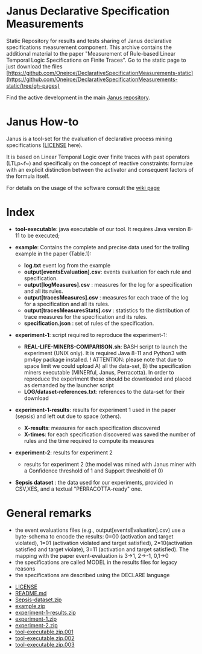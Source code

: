 # Janus Declarative Specification Measurements
Static Repository for results and tests sharing of Janus declarative specifications measurement component. This archive contains the additional material to the paper "Measurement of Rule-based Linear Temporal Logic Specifications on Finite Traces".
Go to the static page to just download the files [https://github.com/Oneiroe/DeclarativeSpecificationMeasurements-static](https://github.com/Oneiroe/DeclarativeSpecificationMeasurements-static/tree/gh-pages)

Find the active development in the main [Janus repository](https://github.com/Oneiroe/Janus).

Janus How-to
=========================
Janus is a tool-set for the evaluation of declarative process mining specifications ([LICENSE](https://github.com/Oneiroe/MINERful/blob/master/LICENSE) here).

It is based on Linear Temporal Logic over finite traces with past operators (LTLp~f~) and specifically on the concept  of reactive constraints: formulae with an explicit distinction between the activator and consequent factors of the formula itself.

For details on the usage of the software consult the [wiki page](https://github.com/Oneiroe/Janus/wiki)

Index
=========================
* **tool-executable**: java executable of our tool. It requires Java version 8-11 to be executed;
* **example**: Contains the complete and precise data used for the trailing example in the paper (Table.1):
    * **log.txt** event log from the example
	* **output[eventsEvaluation].csv**: events evaluation for each rule and specification. 
	* **output[logMeasures].csv** : measures for the log for a specification and all its rules.
	* **output[tracesMeasures].csv** : measures for each trace of the log for a specification and all its rules.
	* **output[tracesMeasuresStats].csv** : statistics fo the distribution of trace measures for the specification and its rules.
	* **specification.json** : set of rules of the specification.
* **experiment-1**: script required to reproduce the experiment-1:
    * **REAL-LIFE-MINERS-COMPARISON.sh**: BASH script to launch the experiment (UNIX only). It is required Java 8-11 and Python3 with pm4py package installed.
	! ATTENTION: please note that due to space limit we could upload A) all the data-set, B) the specification miners executable (MINERful, Janus, Perracotta). In order to reproduce the experiment those should be downloaded and placed as demanded by the launcher script
	* **LOG/dataset-references.txt**: references to the data-set for their download
* **experiment-1-results**: results for experiment 1 used in the paper (sepsis) and left out due to space (others).
    * **X-results**: measures for each specification discovered
	* **X-times**: for each specification discovered was saved the number of rules and the time required to compute its measures
* **experiment-2**: results for experiment 2
	* results for experiment 2 (the model was mined with Janus miner with a Confidence threshold of 1 and Support threshold of 0)


* **Sepsis dataset** :  the data used for our experiments, provided in CSV,XES, and a textual "PERRACOTTA-ready" one. 

General remarks
=========================
- the event evaluations files (e.g., output[eventsEvaluation].csv) use a byte-schema to encode the results:  0=00 (activation and target violated), 1=01 (activation violated and target satisfied), 2=10(activation satisfied and target violate), 3=11 (activation and target satisfied). The mapping with the paper event-evaluation is 3->1, 2->-1, 0,1->0
- the specifications are called MODEL in the results files for legacy reasons
- the specifications are described using the DECLARE language

<!-- filetree -->

 - [LICENSE](.\LICENSE)
 - [README.md](.\README.md)
 - [Sepsis-dataset.zip](.\Sepsis-dataset.zip)
 - [example.zip](.\example.zip)
 - [experiment-1-results.zip](.\experiment-1-results.zip)
 - [experiment-1.zip](.\experiment-1.zip)
 - [experiment-2.zip](.\experiment-2.zip)
 - [tool-executable.zip.001](.\tool-executable.zip.001)
 - [tool-executable.zip.002](.\tool-executable.zip.002)
 - [tool-executable.zip.003](.\tool-executable.zip.003)

<!-- filetreestop -->
